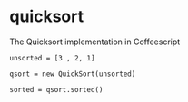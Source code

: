 quicksort
=========

The Quicksort implementation in Coffeescript


    unsorted = [3 , 2, 1]

    qsort = new QuickSort(unsorted)

    sorted = qsort.sorted()
    
